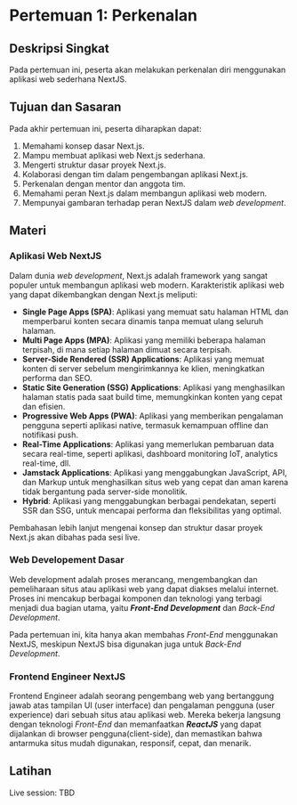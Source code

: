# Pertemuan 1: Perkenalan 

## Deskripsi Singkat
Pada pertemuan ini, peserta akan melakukan perkenalan diri menggunakan aplikasi web sederhana NextJS. 

## Tujuan dan Sasaran
Pada akhir pertemuan ini, peserta diharapkan dapat:
1. Memahami konsep dasar Next.js.
2. Mampu membuat aplikasi web Next.js sederhana.
3. Mengerti struktur dasar proyek Next.js.
4. Kolaborasi dengan tim dalam pengembangan aplikasi Next.js.
5. Perkenalan dengan mentor dan anggota tim.
6. Memahami peran Next.js dalam membangun aplikasi web modern.
7. Mempunyai gambaran terhadap peran NextJS dalam _web development_.

## Materi

### Aplikasi Web NextJS
Dalam dunia _web development_, Next.js adalah framework yang sangat populer untuk membangun aplikasi web modern. Karakteristik aplikasi web yang dapat dikembangkan dengan Next.js meliputi:
- **Single Page Apps (SPA)**: Aplikasi yang memuat satu halaman HTML dan memperbarui konten secara dinamis tanpa memuat ulang seluruh halaman.
- **Multi Page Apps (MPA)**: Aplikasi yang memiliki beberapa halaman terpisah, di mana setiap halaman dimuat secara terpisah.
- **Server-Side Rendered (SSR) Applications**: Aplikasi yang memuat konten di server sebelum mengirimkannya ke klien, meningkatkan performa dan SEO.
- **Static Site Generation (SSG) Applications**: Aplikasi yang menghasilkan halaman statis pada saat build time, memungkinkan konten yang cepat dan efisien.
- **Progressive Web Apps (PWA)**: Aplikasi yang memberikan pengalaman pengguna seperti aplikasi native, termasuk kemampuan offline dan notifikasi push.
- **Real-Time Applications**: Aplikasi yang memerlukan pembaruan data secara real-time, seperti aplikasi, dashboard monitoring IoT, analytics real-time, dll. 
- **Jamstack Applications**: Aplikasi yang menggabungkan JavaScript, API, dan Markup untuk menghasilkan situs web yang cepat dan aman karena tidak bergantung pada server-side monolitik.
- **Hybrid**: Aplikasi yang menggabungkan berbagai pendekatan, seperti SSR dan SSG, untuk mencapai performa dan fleksibilitas yang optimal.

Pembahasan lebih lanjut mengenai konsep dan struktur dasar proyek Next.js akan dibahas pada sesi live.

### Web Developement Dasar
Web development adalah proses merancang, mengembangkan dan pemeliharaan situs atau aplikasi web yang dapat diakses melalui internet. Proses ini mencakup berbagai komponen dan teknologi yang terbagi menjadi dua bagian utama, yaitu **_Front-End Development_** dan _Back-End Development_. 

Pada pertemuan ini, kita hanya akan membahas _Front-End_ menggunakan NextJS, meskipun NextJS bisa digunakan juga untuk _Back-End Development_.

### Frontend Engineer NextJS
Frontend Engineer adalah seorang pengembang web yang bertanggung jawab atas tampilan UI (user interface) dan pengalaman pengguna (user experience) dari sebuah situs atau aplikasi web. Mereka bekerja langsung dengan teknologi _Front-End_ dan memanfaatkan **_ReactJS_** yang dapat dijalankan di browser pengguna(client-side), dan memastikan bahwa antarmuka situs mudah digunakan, responsif, cepat, dan menarik.


## Latihan

Live session: TBD
